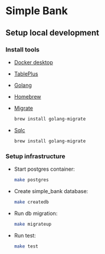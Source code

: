 # Simple Bank

## Setup local development

### Install tools

- [Docker desktop](https://www.docker.com/products/docker-desktop)
- [TablePlus](https://tableplus.com/)
- [Golang](https://golang.org/)
- [Homebrew](https://brew.sh/)
- [Migrate](https://github.com/golang-migrate/migrate/tree/master/cmd/migrate)

  ```bash
  brew install golang-migrate
  ```

- [Sqlc](https://github.com/kyleconroy/sqlc#installation)
  ```bash
  brew install golang-migrate
  ```

### Setup infrastructure

- Start postgres container:

  ```bash
  make postgres
  ```

- Create simple_bank database:

  ```bash
  make createdb
  ```

- Run db migration:

  ```bash
  make migrateup
  ```

- Run test:
  ```bash
  make test
  ```
